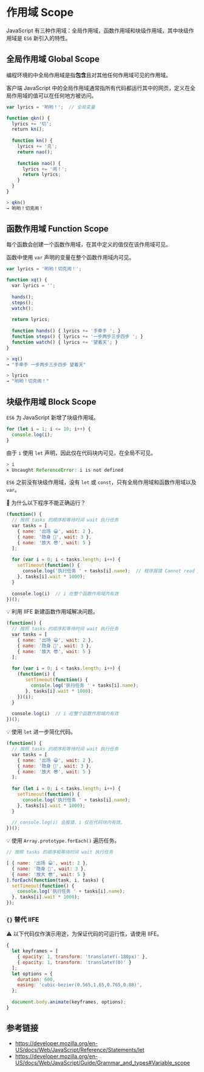 # 作用域 Scope

JavaScript 有三种作用域：全局作用域，函数作用域和块级作用域，其中块级作用域是 `ES6` 新引入的特性。

## 全局作用域 Global Scope
编程环境的中全局作用域是指**包含**且对其他任何作用域可见的作用域。

客户端 JavaScript 中的全局作用域通常指所有代码都运行其中的网页，定义在全局作用域的值可以在任何地方被访问。

```javascript
var lyrics = '哟哟！';  // 全局变量

function qkn() {
  lyrics += '切';
  return kn();
  
  function kn() {
    lyrics += '克';
    return nao();
    
    function nao() {
      lyrics += '闹！';
      return lyrics;
    }
  }
}
```
```javascript
> qkn()
→ 哟哟！切克闹！
```

## 函数作用域 Function Scope
每个函数会创建一个函数作用域，在其中定义的值仅在该作用域可见。

函数中使用 `var` 声明的变量在整个函数作用域内可见。
```javascript
var lyrics = '哟哟！切克闹！';

function xq() {
  var lyrics = '';
  
  hands();
  steps();
  watch();
  
  return lyrics;
  
  function hands() { lyrics += '手牵手 '; }
  function steps() { lyrics += '一步两步三步四步 '; }
  function watch() { lyrics += '望着天'; }
}
```
```javascript
> xq()
→ "手牵手 一步两步三步四步 望着天"

> lyrics
→ "哟哟！切克闹！"
```

## 块级作用域 Block Scope
`ES6` 为 JavaScript 新增了块级作用域。
```javascript
for (let i = 1; i <= 10; i++) {
  console.log(i);
}
```
由于 `i` 使用 `let` 声明，因此仅在代码块内可见，在全局不可见。
```javascript
> i
× Uncaught ReferenceError: i is not defined
``` 

`ES6` 之前没有块级作用域，没有 `let` 或 `const`，只有全局作用域和函数作用域以及 `var`。

🤔 为什么以下程序不能正确运行？
```javascript
(function() {
  // 按照 tasks 的顺序和等待时间 wait 执行任务
  var tasks = [
    { name: '出场 😀', wait: 2 },
    { name: '隐身 🤡', wait: 3 },
    { name: '放大 😎', wait: 5 }
  ];
  
  for (var i = 0; i < tasks.length; i++) {
    setTimeout(function() {
      console.log('执行任务 ' + tasks[i].name);  // 程序报错 Cannot read property 'name' of undefined
    }, tasks[i].wait * 1000);
  }
  
  console.log(i)  // i 在整个函数作用域内有效
})();
```
💡 利用 IIFE 新建函数作用域解决问题。
```javascript
(function() {
  // 按照 tasks 的顺序和等待时间 wait 执行任务
  var tasks = [
    { name: '出场 😀', wait: 2 },
    { name: '隐身 🤡', wait: 3 },
    { name: '放大 😎', wait: 5 }
  ];
  
  for (var i = 0; i < tasks.length; i++) {
    (function(i) {
       setTimeout(function() {
         console.log('执行任务 ' + tasks[i].name);
       }, tasks[i].wait * 1000);
    })(i);
  }
  
  console.log(i)  // i 在整个函数作用域内有效
})();
```
💡 使用 `let` 进一步简化代码。
```javascript
(function() {
  // 按照 tasks 的顺序和等待时间 wait 执行任务
  var tasks = [
    { name: '出场 😀', wait: 2 },
    { name: '隐身 🤡', wait: 3 },
    { name: '放大 😎', wait: 5 }
  ];
  
  for (let i = 0; i < tasks.length; i++) {
    setTimeout(function() {
      console.log('执行任务 ' + tasks[i].name);
    }, tasks[i].wait * 1000);
  }
  
  // console.log(i) 会报错，i 仅在代码块内有效。
})();
```
💡 使用 `Array.prototype.forEach()` 遍历任务。
```javascript
// 按照 tasks 的顺序和等待时间 wait 执行任务

[ { name: '出场 😀', wait: 2 },
  { name: '隐身 🤡', wait: 3 },
  { name: '放大 😎', wait: 5 }
].forEach(function(task, i, tasks) {
  setTimeout(function() {
    console.log('执行任务 ' + tasks[i].name);
  }, tasks[i].wait * 1000);
});
```

### `{}` 替代 IIFE
⚠️ 以下代码仅作演示用途，为保证代码的可运行性，请使用 IIFE。
```javascript
{
  let keyframes = [
    { opacity: 1, transform: 'translateY(-180px)' }, 
    { opacity: 1, transform: 'translateY(0)' }
  ];
  let options = {
    duration: 600,
    easing: 'cubic-bezier(0.565,1.65,0.765,0.88)',
  };
  
  document.body.animate(keyframes, options);
}
```

## 参考链接
* https://developer.mozilla.org/en-US/docs/Web/JavaScript/Reference/Statements/let
* https://developer.mozilla.org/en-US/docs/Web/JavaScript/Guide/Grammar_and_types#Variable_scope
